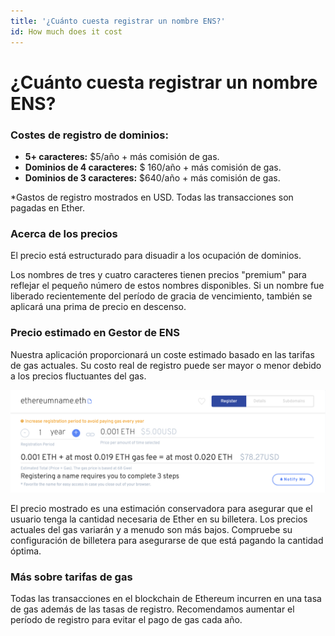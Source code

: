 ```yaml
---
title: '¿Cuánto cuesta registrar un nombre ENS?'
id: How much does it cost
---
```


# ¿Cuánto cuesta registrar un nombre ENS?

### Costes de registro de dominios:

* **5+ caracteres:** $5/año + más comisión de gas.
* **Dominios de 4 caracteres:** $ 160/año + más comisión de gas.
* **Dominios de 3 caracteres:** $640/año + más comisión de gas.

*Gastos de registro mostrados en USD. Todas las transacciones son pagadas en Ether.

### Acerca de los precios

El precio está estructurado para disuadir a los ocupación de dominios.

Los nombres de tres y cuatro caracteres tienen precios "premium" para reflejar el pequeño número de estos nombres disponibles. Si un nombre fue liberado recientemente del período de gracia de vencimiento, también se aplicará una prima de precio en descenso.

### Precio estimado en Gestor de ENS

Nuestra aplicación proporcionará un coste estimado basado en las tarifas de gas actuales. Su costo real de registro puede ser mayor o menor debido a los precios fluctuantes del gas.


![Total = (Yearly Registration Cost \* Years) + Gas.](./img/register-costs-1.png "Total = (Yearly Registration Cost \* Years) + Gas.")


El precio mostrado es una estimación conservadora para asegurar que el usuario tenga la cantidad necesaria de Ether en su billetera. Los precios actuales del gas variarán y a menudo son más bajos. Compruebe su configuración de billetera para asegurarse de que está pagando la cantidad óptima.

### Más sobre tarifas de gas

Todas las transacciones en el blockchain de Ethereum incurren en una tasa de gas además de las tasas de registro. Recomendamos aumentar el período de registro para evitar el pago de gas cada año.

